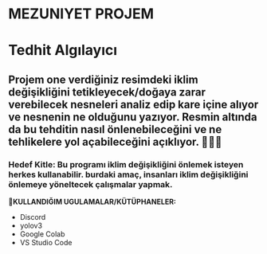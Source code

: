 # MEZUNIYET PROJEM
# Tedhit Algılayıcı
## Projem one verdiğiniz resimdeki iklim değişikliğini tetikleyecek/doğaya zarar verebilecek nesneleri analiz edip kare içine alıyor ve nesnenin ne olduğunu yazıyor. Resmin altında da bu tehditin nasıl önlenebileceğini ve ne tehlikelere yol açabileceğini açıklıyor. 🌼🌳🍄
### Hedef Kitle:  Bu programı iklim değişikliğini önlemek isteyen herkes kullanabilir. burdaki amaç, insanları iklim değişikliğini önlemeye yöneltecek çalışmalar yapmak.
**📌KULLANDIĞIM UGULAMALAR/KÜTÜPHANELER:**
- Discord
- yolov3
- Google Colab
- VS Studio Code

